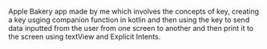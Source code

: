 Apple Bakery app made by me which involves the concepts of key, creating a key usging companion function in kotlin and then using the key to send data inputted from the user from one screen 
to another and then print it to the screen using textView and Explicit Intents.
